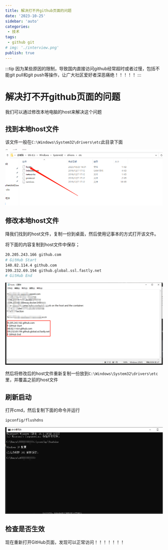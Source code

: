 ```yaml
---
title: 解决打不开github页面的问题
date: '2023-10-25'
sidebar: 'auto'
categories:
 - 技术
tags:
 - github git
# img: './interview.png'
publish: true
---
```


:::tip
因为某些原因的限制，导致国内直接访问github经常超时或者过慢，包括不能git pull和git push等操作，让广大社区爱好者深恶痛绝！！！！！
:::

<!-- more -->

# 解决打不开github页面的问题

我们可以通过修改本地电脑的host来解决这个问题

## 找到本地host文件

该文件一般在`C:\Windows\System32\drivers\etc`此目录下面

![1](./imgs/1.png)

## 修改本地host文件

降我们找到的host文件，复制一份到桌面，然后使用记事本的方式打开该文件。

将下面的内容复制到host文件中保存；

```sh
20.205.243.166 github.com
# GitHub Start
140.82.114.4 github.com
199.232.69.194 github.global.ssl.fastly.net
# GitHub End
```

![2](./imgs/2.png)

然后将修改后的host文件重新复制一份放到`C:\Windows\System32\drivers\etc`里，并覆盖之前的host文件

## 刷新启动

打开cmd，然后复制下面的命令并运行

```sh
ipconfig/flushdns
```

![3](./imgs/3.png)

## 检查是否生效

现在重新打开GitHub页面，发现可以正常访问！！！！！！！